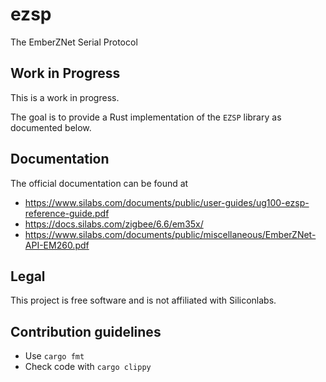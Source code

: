 # ezsp

The EmberZNet Serial Protocol

## Work in Progress

This is a work in progress.

The goal is to provide a Rust implementation of the `EZSP` library as documented below.

## Documentation

The official documentation can be found at

- <https://www.silabs.com/documents/public/user-guides/ug100-ezsp-reference-guide.pdf>
- <https://docs.silabs.com/zigbee/6.6/em35x/>
- <https://www.silabs.com/documents/public/miscellaneous/EmberZNet-API-EM260.pdf>

## Legal

This project is free software and is not affiliated with Siliconlabs.

## Contribution guidelines

* Use `cargo fmt`
* Check code with `cargo clippy`